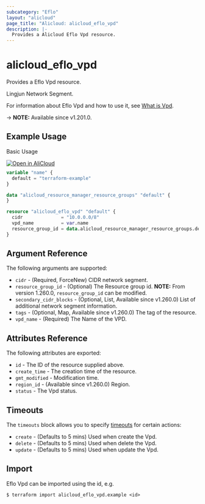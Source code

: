 ```yaml
---
subcategory: "Eflo"
layout: "alicloud"
page_title: "Alicloud: alicloud_eflo_vpd"
description: |-
  Provides a Alicloud Eflo Vpd resource.
---
```


# alicloud_eflo_vpd

Provides a Eflo Vpd resource.

Lingjun Network Segment.

For information about Eflo Vpd and how to use it, see [What is Vpd](https://www.alibabacloud.com/help/en/pai/user-guide/overview-of-intelligent-computing-lingjun).

-> **NOTE:** Available since v1.201.0.

## Example Usage

Basic Usage

<div style="display: block;margin-bottom: 40px;"><div class="oics-button" style="float: right;position: absolute;margin-bottom: 10px;">
  <a href="https://api.aliyun.com/terraform?resource=alicloud_eflo_vpd&exampleId=befafc06-85e5-7365-f8bc-16b6760e59a82cb4f3b4&activeTab=example&spm=docs.r.eflo_vpd.0.befafc0685&intl_lang=EN_US" target="_blank">
    <img alt="Open in AliCloud" src="https://img.alicdn.com/imgextra/i1/O1CN01hjjqXv1uYUlY56FyX_!!6000000006049-55-tps-254-36.svg" style="max-height: 44px; max-width: 100%;">
  </a>
</div></div>

```terraform
variable "name" {
  default = "terraform-example"
}

data "alicloud_resource_manager_resource_groups" "default" {
}

resource "alicloud_eflo_vpd" "default" {
  cidr              = "10.0.0.0/8"
  vpd_name          = var.name
  resource_group_id = data.alicloud_resource_manager_resource_groups.default.groups.0.id
}
```

## Argument Reference

The following arguments are supported:
* `cidr` - (Required, ForceNew) CIDR network segment.
* `resource_group_id` - (Optional) The Resource group id. **NOTE:** From version 1.260.0, `resource_group_id` can be modified.
* `secondary_cidr_blocks` - (Optional, List, Available since v1.260.0) List of additional network segment information.
* `tags` - (Optional, Map, Available since v1.260.0) The tag of the resource.
* `vpd_name` - (Required) The Name of the VPD.

## Attributes Reference

The following attributes are exported:
* `id` - The ID of the resource supplied above.
* `create_time` - The creation time of the resource.
* `gmt_modified` - Modification time.
* `region_id` - (Available since v1.260.0) Region.
* `status` - The Vpd status.

## Timeouts

The `timeouts` block allows you to specify [timeouts](https://developer.hashicorp.com/terraform/language/resources/syntax#operation-timeouts) for certain actions:
* `create` - (Defaults to 5 mins) Used when create the Vpd.
* `delete` - (Defaults to 5 mins) Used when delete the Vpd.
* `update` - (Defaults to 5 mins) Used when update the Vpd.

## Import

Eflo Vpd can be imported using the id, e.g.

```shell
$ terraform import alicloud_eflo_vpd.example <id>
```
